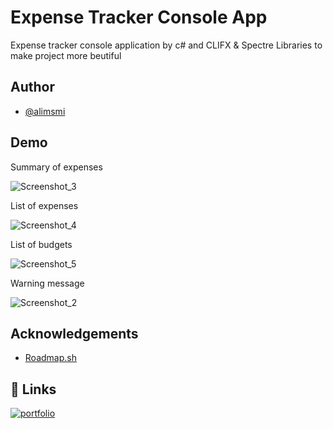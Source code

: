 
# Expense Tracker Console App

Expense tracker console application by c# and CLIFX & Spectre Libraries to make project more beutiful


## Author

- [@alimsmi](https://www.github.com/alimsmi)


## Demo




Summary of expenses

![Screenshot_3](https://github.com/user-attachments/assets/cc3ea4b7-41e7-4ec3-8e1d-25f4c08331b1)

List of expenses

![Screenshot_4](https://github.com/user-attachments/assets/f70f119a-1110-4dc6-94e1-008524677a85)

List of budgets

![Screenshot_5](https://github.com/user-attachments/assets/0d222421-9192-4f29-bb9c-8e21913fc57f)

Warning message

![Screenshot_2](https://github.com/user-attachments/assets/25a6a1da-6181-4db6-94f0-0de7c3269ffc)

## Acknowledgements

 - [Roadmap.sh](https://roadmap.sh)

## 🔗 Links
[![portfolio](https://img.shields.io/badge/my_portfolio-000?style=for-the-badge&logo=ko-fi&logoColor=white)](https://github.com/alimsmi/ExpenseTrackerConsoleApp.git)

